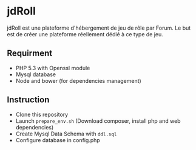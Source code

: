 jdRoll
======

jdRoll est une plateforme d'hébergement de jeu de rôle par Forum. Le but est de créer une plateforme réellement dédié à ce type de jeu.

Requirment
----------

- PHP 5.3 with Openssl module
- Mysql database
- Node and bower (for dependencies management)


Instruction
-----------

- Clone this repository
- Launch ```prepare_env.sh``` (Download composer, install php and web dependencies)
- Create Mysql Data Schema with ```ddl.sql```
- Configure database in config.php
